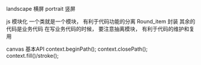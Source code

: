 landscape 横屏 portrait 竖屏

js 模块化
一个类就是一个模块， 有利于代码功能的分离
Round_item 封装
其余的代码是业务代码
在写业务代码的时候， 要注意抽离模块， 有利于代码的维护和复用

canvas 基本API
context.beginPath();
context.closePath();
context.fill()/stroke();